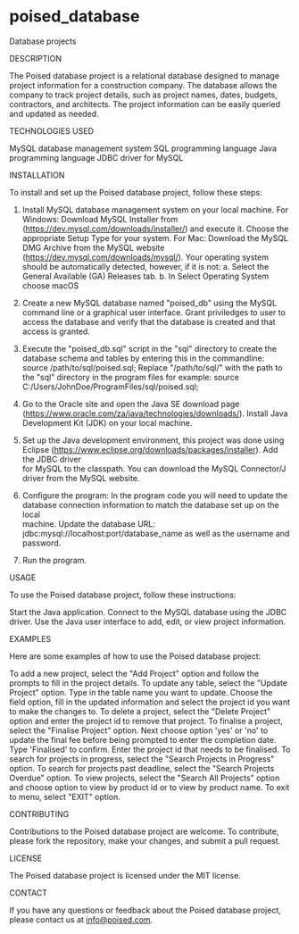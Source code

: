 # poised_database
Database projects

DESCRIPTION

The Poised database project is a relational database designed to manage project information for a construction company. The database allows the company to track project details, such as project names, dates, budgets, contractors, and architects. The project information can be easily queried and updated as needed.

TECHNOLOGIES USED

MySQL database management system
SQL programming language
Java programming language
JDBC driver for MySQL

INSTALLATION

To install and set up the Poised database project, follow these steps:

1. Install MySQL database management system on your local machine.
For Windows:
Download MySQL Installer from (https://dev.mysql.com/downloads/installer/)
and execute it. Choose the appropriate Setup Type for your system.
For Mac:
Download the MySQL DMG Archive from the MySQL website (https://dev.mysql.com/downloads/mysql/).
Your operating system should be automatically detected, however, if it is not:
a. Select the General Available (GA) Releases tab.
b. In Select Operating System choose macOS

3. Create a new MySQL database named "poised_db" using the MySQL command line or a graphical user interface.
   Grant priviledges to user to access the database and verify that the database is created and that access is granted.

4. Execute the "poised_db.sql" script in the "sql" directory to create the database schema and tables by entering this in the commandline:
    source /path/to/sql/poised.sql; 
   Replace "/path/to/sql/" with the path to the "sql" directory in the program files for example: source C:/Users/JohnDoe/ProgramFiles/sql/poised.sql;

5. Go to the Oracle site and open the Java SE download page (https://www.oracle.com/za/java/technologies/downloads/). Install Java Development Kit (JDK) 
   on your local machine.

6. Set up the Java development environment, this project was done using Eclipse (https://www.eclipse.org/downloads/packages/installer). Add the JDBC driver         
   for MySQL to the classpath. You can download the MySQL Connector/J driver from the MySQL website.
   
7. Configure the program: In the program code you will need to update the database connection information to match the database set up on the local       
   machine. Update the database URL: jdbc:mysql://localhost:port/database_name as well as the username and password.
   
8. Run the program.
 

USAGE

To use the Poised database project, follow these instructions:

Start the Java application.
Connect to the MySQL database using the JDBC driver.
Use the Java user interface to add, edit, or view project information.

EXAMPLES

Here are some examples of how to use the Poised database project:

To add a new project, select the "Add Project" option and follow the prompts to fill in the project details.
To update any table, select the "Update Project" option. Type in the table name you want to update. Choose the field option, fill in the updated information and select the project id you want to make the changes to.
To delete a project, select the "Delete Project" option and enter the project id to remove that project.
To finalise a project, select the "Finalise Project" option. Next choose option 'yes' or 'no' to update the final fee before being prompted to enter the completion date. Type 'Finalised' to confirm. Enter the project id that needs to be finalised.
To search for projects in progress, select the "Search Projects in Progress" option.
To search for projects past deadline, select the "Search Projects Overdue" option.
To view projects, select the "Search All Projects" option and choose option to view by product id or to view by product name.
To exit to menu, select "EXIT" option.

CONTRIBUTING

Contributions to the Poised database project are welcome. To contribute, please fork the repository, make your changes, and submit a pull request.

LICENSE

The Poised database project is licensed under the MIT license.

CONTACT

If you have any questions or feedback about the Poised database project, please contact us at info@poised.com.

